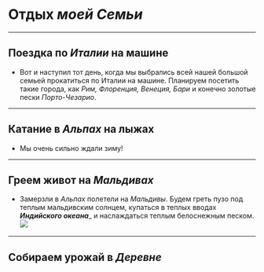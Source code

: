 # __Отдых *моей Семьи*__

---
## Поездка по *Италии* на машине
* Вот и наступил тот день, когда мы выбрались всей нашей большой семьей прокатиться по Италии на машине. Планируем посетить такие города, как *Рим, Флоренция, Венеция, Бари* и конечно золотые пески *Порто-Чезарио*.

---
## Катание в *Альпах* на лыжах
* Мы очень сильно ждали зиму!
 
---
## Греем живот на *Мальдивах*
* Замерзли в *Альпах* полетели на *Мальдивы*. Будем греть пузо под теплым мальдивским солнцем, купаться в теплых вводах _**Индийского океана**__ и наслаждаться теплым белоснежным песком.
![](Maldives.jpg)

---
## Собираем урожай в *Деревне*
